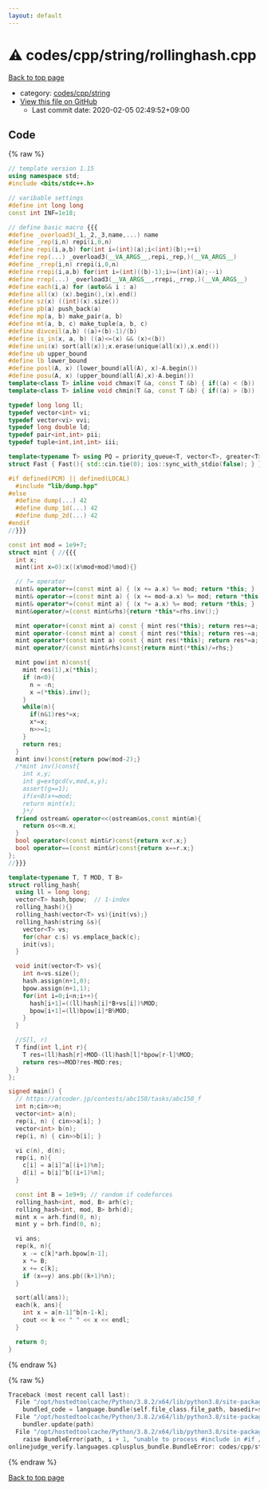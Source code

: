 ```yaml
---
layout: default
---
```


<!-- mathjax config similar to math.stackexchange -->
<script type="text/javascript" async
  src="https://cdnjs.cloudflare.com/ajax/libs/mathjax/2.7.5/MathJax.js?config=TeX-MML-AM_CHTML">
</script>
<script type="text/x-mathjax-config">
  MathJax.Hub.Config({
    TeX: { equationNumbers: { autoNumber: "AMS" }},
    tex2jax: {
      inlineMath: [ ['$','$'] ],
      processEscapes: true
    },
    "HTML-CSS": { matchFontHeight: false },
    displayAlign: "left",
    displayIndent: "2em"
  });
</script>

<script type="text/javascript" src="https://cdnjs.cloudflare.com/ajax/libs/jquery/3.4.1/jquery.min.js"></script>
<script src="https://cdn.jsdelivr.net/npm/jquery-balloon-js@1.1.2/jquery.balloon.min.js" integrity="sha256-ZEYs9VrgAeNuPvs15E39OsyOJaIkXEEt10fzxJ20+2I=" crossorigin="anonymous"></script>
<script type="text/javascript" src="../../../../assets/js/copy-button.js"></script>
<link rel="stylesheet" href="../../../../assets/css/copy-button.css" />


# :warning: codes/cpp/string/rollinghash.cpp

<a href="../../../../index.html">Back to top page</a>

* category: <a href="../../../../index.html#f42fe2b40278a2240b94f3b23e9cd7ad">codes/cpp/string</a>
* <a href="{{ site.github.repository_url }}/blob/master/codes/cpp/string/rollinghash.cpp">View this file on GitHub</a>
    - Last commit date: 2020-02-05 02:49:52+09:00




## Code

<a id="unbundled"></a>
{% raw %}
```cpp
// template version 1.15
using namespace std;
#include <bits/stdc++.h>

// varibable settings
#define int long long
const int INF=1e18;

// define basic macro {{{
#define _overload3(_1,_2,_3,name,...) name
#define _rep(i,n) repi(i,0,n)
#define repi(i,a,b) for(int i=(int)(a);i<(int)(b);++i)
#define rep(...) _overload3(__VA_ARGS__,repi,_rep,)(__VA_ARGS__)
#define _rrep(i,n) rrepi(i,0,n)
#define rrepi(i,a,b) for(int i=(int)((b)-1);i>=(int)(a);--i)
#define rrep(...) _overload3(__VA_ARGS__,rrepi,_rrep,)(__VA_ARGS__)
#define each(i,a) for (auto&& i : a)
#define all(x) (x).begin(),(x).end()
#define sz(x) ((int)(x).size())
#define pb(a) push_back(a)
#define mp(a, b) make_pair(a, b)
#define mt(a, b, c) make_tuple(a, b, c)
#define divceil(a,b) ((a)+(b)-1)/(b)
#define is_in(x, a, b) ((a)<=(x) && (x)<(b))
#define uni(x) sort(all(x));x.erase(unique(all(x)),x.end())
#define ub upper_bound
#define lb lower_bound
#define posl(A, x) (lower_bound(all(A), x)-A.begin())
#define posu(A, x) (upper_bound(all(A),x)-A.begin())
template<class T> inline void chmax(T &a, const T &b) { if((a) < (b)) (a) = (b); }
template<class T> inline void chmin(T &a, const T &b) { if((a) > (b)) (a) = (b); }

typedef long long ll;
typedef vector<int> vi;
typedef vector<vi> vvi;
typedef long double ld;
typedef pair<int,int> pii;
typedef tuple<int,int,int> iii;

template<typename T> using PQ = priority_queue<T, vector<T>, greater<T>>;
struct Fast { Fast(){ std::cin.tie(0); ios::sync_with_stdio(false); } } fast;

#if defined(PCM) || defined(LOCAL)
  #include "lib/dump.hpp"
#else
  #define dump(...) 42
  #define dump_1d(...) 42
  #define dump_2d(...) 42
#endif
//}}}

const int mod = 1e9+7;
struct mint { //{{{
  int x;
  mint(int x=0):x((x%mod+mod)%mod){}

  // ?= operator
  mint& operator+=(const mint a) { (x += a.x) %= mod; return *this; }
  mint& operator-=(const mint a) { (x += mod-a.x) %= mod; return *this; }
  mint& operator*=(const mint a) { (x *= a.x) %= mod; return *this; }
  mint&operator/=(const mint&rhs){return *this*=rhs.inv();}

  mint operator+(const mint a) const { mint res(*this); return res+=a; }
  mint operator-(const mint a) const { mint res(*this); return res-=a; }
  mint operator*(const mint a) const { mint res(*this); return res*=a; }
  mint operator/(const mint&rhs)const{return mint(*this)/=rhs;}

  mint pow(int n)const{
    mint res(1),x(*this);
    if (n<0){
      n = -n;
      x =(*this).inv();
    }
    while(n){
      if(n&1)res*=x;
      x*=x;
      n>>=1;
    }
    return res;
  }
  mint inv()const{return pow(mod-2);}
  /*mint inv()const{
    int x,y;
    int g=extgcd(v,mod,x,y);
    assert(g==1);
    if(x<0)x+=mod;
    return mint(x);
    }*/
  friend ostream& operator<<(ostream&os,const mint&m){
    return os<<m.x;
  }
  bool operator<(const mint&r)const{return x<r.x;}
  bool operator==(const mint&r)const{return x==r.x;}
};
//}}}

template<typename T, T MOD, T B>
struct rolling_hash{
  using ll = long long;
  vector<T> hash,bpow;  // 1-index
  rolling_hash(){}
  rolling_hash(vector<T> vs){init(vs);}
  rolling_hash(string &s){
    vector<T> vs;
    for(char c:s) vs.emplace_back(c);
    init(vs);
  }

  void init(vector<T> vs){
    int n=vs.size();
    hash.assign(n+1,0);
    bpow.assign(n+1,1);
    for(int i=0;i<n;i++){
      hash[i+1]=((ll)hash[i]*B+vs[i])%MOD;
      bpow[i+1]=(ll)bpow[i]*B%MOD;
    }
  }

  //S[l, r)
  T find(int l,int r){
    T res=(ll)hash[r]+MOD-(ll)hash[l]*bpow[r-l]%MOD;
    return res>=MOD?res-MOD:res;
  }
};

signed main() {
  // https://atcoder.jp/contests/abc150/tasks/abc150_f
  int n;cin>>n;
  vector<int> a(n);
  rep(i, n) { cin>>a[i]; }
  vector<int> b(n);
  rep(i, n) { cin>>b[i]; }

  vi c(n), d(n);
  rep(i, n){
    c[i] = a[i]^a[(i+1)%n];
    d[i] = b[i]^b[(i+1)%n];
  }

  const int B = 1e9+9; // random if codeforces
  rolling_hash<int, mod, B> arh(c);
  rolling_hash<int, mod, B> brh(d);
  mint x = arh.find(0, n);
  mint y = brh.find(0, n);

  vi ans;
  rep(k, n){
    x -= c[k]*arh.bpow[n-1];
    x *= B;
    x += c[k];
    if (x==y) ans.pb((k+1)%n);
  }

  sort(all(ans));
  each(k, ans){
    int x = a[n-1]^b[n-1-k];
    cout << k << " " << x << endl;
  }

  return 0;
}

```
{% endraw %}

<a id="bundled"></a>
{% raw %}
```cpp
Traceback (most recent call last):
  File "/opt/hostedtoolcache/Python/3.8.2/x64/lib/python3.8/site-packages/onlinejudge_verify/docs.py", line 347, in write_contents
    bundled_code = language.bundle(self.file_class.file_path, basedir=self.cpp_source_path)
  File "/opt/hostedtoolcache/Python/3.8.2/x64/lib/python3.8/site-packages/onlinejudge_verify/languages/cplusplus.py", line 68, in bundle
    bundler.update(path)
  File "/opt/hostedtoolcache/Python/3.8.2/x64/lib/python3.8/site-packages/onlinejudge_verify/languages/cplusplus_bundle.py", line 181, in update
    raise BundleError(path, i + 1, "unable to process #include in #if / #ifdef / #ifndef other than include guards")
onlinejudge_verify.languages.cplusplus_bundle.BundleError: codes/cpp/string/rollinghash.cpp: line 44: unable to process #include in #if / #ifdef / #ifndef other than include guards

```
{% endraw %}

<a href="../../../../index.html">Back to top page</a>

